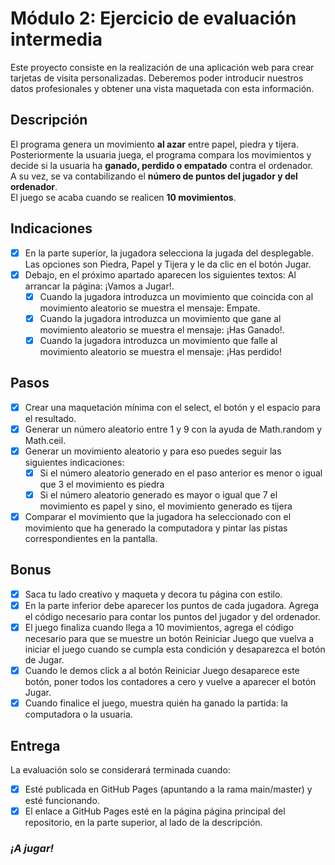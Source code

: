 # Módulo 2: Ejercicio de evaluación intermedia

Este proyecto consiste en la realización de una aplicación web para crear tarjetas de visita personalizadas. Deberemos poder introducir nuestros datos profesionales y obtener una vista maquetada con esta información.

## Descripción
El programa genera un movimiento **al azar** entre papel, piedra y tijera.  
Posteriormente la usuaria juega, el programa compara los movimientos y decide si la usuaria ha **ganado, perdido o empatado** contra el ordenador.  
A su vez, se va contabilizando el **número de puntos del jugador y del ordenador**.  
El juego se acaba cuando se realicen **10 movimientos**.

## Indicaciones
- [x] En la parte superior, la jugadora selecciona la jugada del desplegable. Las opciones son Piedra, Papel y Tijera y le da clic en el botón Jugar.  
- [x] Debajo, en el próximo apartado aparecen los siguientes textos:
Al arrancar la página: ¡Vamos a Jugar!.
   - [x] Cuando la jugadora introduzca un movimiento que coincida con al movimiento aleatorio se muestra el mensaje: Empate.
   - [x] Cuando la jugadora introduzca un movimiento que gane al movimiento aleatorio se muestra el mensaje: ¡Has Ganado!.
   - [x] Cuando la jugadora introduzca un movimiento que falle al movimiento aleatorio se muestra el mensaje: ¡Has perdido!

## Pasos 
- [x] Crear una maquetación mínima con el select, el botón y el espacio para el resultado.
- [x] Generar un número aleatorio entre 1 y 9 con la ayuda de Math.random y Math.ceil.
- [x] Generar un movimiento aleatorio y para eso puedes seguir las siguientes indicaciones:
   - [x] Si el número aleatorio generado en el paso anterior es menor o igual que 3 el movimiento es piedra
   - [x] Si el número aleatorio generado es mayor o igual que 7 el movimiento es papel y sino, el movimiento generado es tijera
- [x] Comparar el movimiento que la jugadora ha seleccionado con el movimiento que ha generado la computadora y pintar las pistas correspondientes en la pantalla.

## Bonus
- [x] Saca tu lado creativo y maqueta y decora tu página con estilo.
- [x] En la parte inferior debe aparecer los puntos de cada jugadora. Agrega el código necesario para contar los puntos del jugador y del ordenador.
- [x] El juego finaliza cuando llega a 10 movimientos, agrega el código necesario para que se muestre un botón Reiniciar Juego que vuelva a iniciar el juego cuando se cumpla esta condición y desaparezca el botón de Jugar.
- [x] Cuando le demos click a al botón Reiniciar Juego desaparece este botón, poner todos los contadores a cero y vuelve a aparecer el botón Jugar.
- [x] Cuando finalice el juego, muestra quién ha ganado la partida: la computadora o la usuaria.

## Entrega
La evaluación solo se considerará terminada cuando:
- [x] Esté publicada en GitHub Pages (apuntando a la rama main/master) y esté funcionando.
- [x] El enlace a GitHub Pages esté en la página página principal del repositorio, en la parte superior, al lado de la descripción.

### *¡A jugar!*